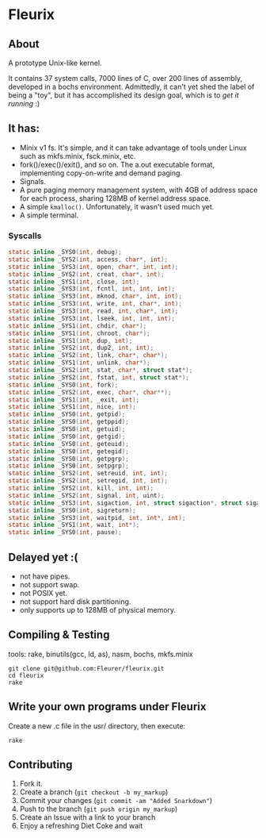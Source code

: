 Fleurix
=======

## About

A prototype Unix-like kernel.

It contains 37 system calls, 7000 lines of C, over 200 lines of assembly, developed in a bochs environment. Admittedly, it can't yet shed the label of being a "toy", but it has accomplished its design goal, which is to *get it running* :)

## It has:

- Minix v1 fs. It's simple, and it can take advantage of tools under Linux such as mkfs.minix, fsck.minix, etc.
- fork()/exec()/exit(), and so on. The a.out executable format, implementing copy-on-write and demand paging.
- Signals.
- A pure paging memory management system, with 4GB of address space for each process, sharing 128MB of kernel address space.
- A simple `kmalloc()`. Unfortunately, it wasn't used much yet.
- A simple terminal.

### Syscalls

```c
static inline _SYS0(int, debug);
static inline _SYS2(int, access, char*, int);
static inline _SYS3(int, open, char*, int, int);
static inline _SYS2(int, creat, char*, int);
static inline _SYS1(int, close, int);
static inline _SYS3(int, fcntl, int, int, int);
static inline _SYS3(int, mknod, char*, int, int);
static inline _SYS3(int, write, int, char*, int);
static inline _SYS3(int, read, int, char*, int);
static inline _SYS3(int, lseek, int, int, int);
static inline _SYS1(int, chdir, char*);
static inline _SYS1(int, chroot, char*);
static inline _SYS1(int, dup, int);
static inline _SYS2(int, dup2, int, int);
static inline _SYS2(int, link, char*, char*);
static inline _SYS1(int, unlink, char*);
static inline _SYS2(int, stat, char*, struct stat*);
static inline _SYS2(int, fstat, int, struct stat*);
static inline _SYS0(int, fork);
static inline _SYS2(int, exec, char*, char**);
static inline _SYS1(int, _exit, int);
static inline _SYS1(int, nice, int);
static inline _SYS0(int, getpid);
static inline _SYS0(int, getppid);
static inline _SYS0(int, getuid);
static inline _SYS0(int, getgid);
static inline _SYS0(int, geteuid);
static inline _SYS0(int, getegid);
static inline _SYS0(int, getpgrp);
static inline _SYS0(int, setpgrp);
static inline _SYS2(int, setreuid, int, int);
static inline _SYS2(int, setregid, int, int);
static inline _SYS2(int, kill, int, int);
static inline _SYS2(int, signal, int, uint);
static inline _SYS3(int, sigaction, int, struct sigaction*, struct sigaction*);
static inline _SYS0(int, sigreturn);
static inline _SYS3(int, waitpid, int, int*, int);
static inline _SYS1(int, wait, int*);
static inline _SYS0(int, pause);
```

Delayed yet :(
--------------

- not have pipes.
- not support swap.
- not POSIX yet.
- not support hard disk partitioning.
- only supports up to 128MB of physical memory.

Compiling & Testing
-------------------

tools: rake, binutils(gcc, ld, as), nasm, bochs, mkfs.minix

```
git clone git@github.com:Fleurer/fleurix.git
cd fleurix
rake
```

Write your own programs under Fleurix
-------------------------------------

Create a new .c file in the usr/ directory, then execute:

```
rake
```

Contributing
------------

1. Fork it.
2. Create a branch (`git checkout -b my_markup`)
3. Commit your changes (`git commit -am "Added Snarkdown"`)
4. Push to the branch (`git push origin my_markup`)
5. Create an Issue with a link to your branch
6. Enjoy a refreshing Diet Coke and wait
